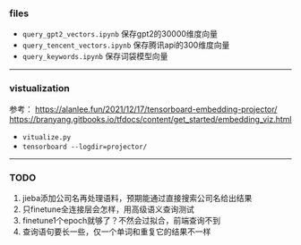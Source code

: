 
### files
- `query_gpt2_vectors.ipynb` 保存gpt2的30000维度向量
- `query_tencent_vectors.ipynb`  保存腾讯api的300维度向量
- `query_keywords.ipynb`  保存词袋模型向量

---

### vistualization
参考：
https://alanlee.fun/2021/12/17/tensorboard-embedding-projector/
https://branyang.gitbooks.io/tfdocs/content/get_started/embedding_viz.html
- `vitualize.py`
- `tensorboard --logdir=projector/`

---

### TODO
1. jieba添加公司名再处理语料，预期能通过直接搜索公司名给出结果
2. 只finetune全连接层会怎样，用高级语义查询测试
3. finetune1个epoch就够了？不然会过拟合，前端查询不到
4. 查询语句要长一些，仅一个单词和重复它的结果不一样